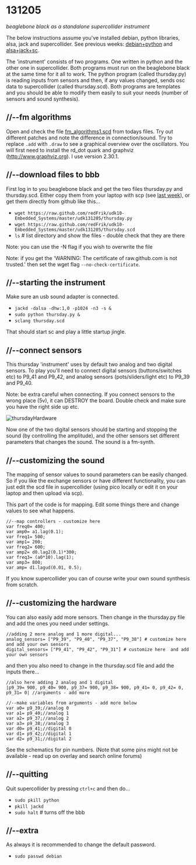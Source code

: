 131205
======

_beaglebone black as a standalone supercollider instrument_

The below instructions assume you've installed debian, python libraries, alsa, jack and supercollider. See previous weeks: [debian+python](https://github.com/redFrik/udk10-Embedded_Systems/tree/master/udk131114#--preparation-first-time-only) and [alsa+jack+sc](https://github.com/redFrik/udk10-Embedded_Systems/tree/master/udk131121#--install-alsa--test-sound).

The 'instrument' consists of two programs. One written in python and the other one in supercollider. Both programs must run on the beaglebone black at the same time for it all to work. The python program (called thursday.py) is reading inputs from sensors and then, if any values changed, sends osc data to supercollider (called thursday.scd). Both programs are templates and you should be able to modify them easily to suit your needs (number of sensors and sound synthesis).

//--fm algorithms
-----------------
Open and check the file [fm_algorithms1.scd](https://raw.github.com/redFrik/udk10-Embedded_Systems/master/udk131205/fm_algorithms1.scd) from todays files. Try out different patches and note the difference in connection/sound.
Try to replace `.add` with `.draw` to see a graphical overview over the oscillators. You will first need to install the rd_dot quark and graphviz (<http://www.graphviz.org>). I use version 2.30.1.

//--download files to bbb
-------------------------
First log in to you beaglebone black and get the two files thursday.py and thursday.scd.
Either copy them from your laptop with scp (see [last week](https://github.com/redFrik/udk10-Embedded_Systems/tree/master/udk131128#--copy-files-from-laptop-to-bbb)), or get them directly from github like this...

* `wget https://raw.github.com/redFrik/udk10-Embedded_Systems/master/udk131205/thursday.py`
* `wget https://raw.github.com/redFrik/udk10-Embedded_Systems/master/udk131205/thursday.scd`
* `ls` # list directory and show the files - double check that they are there

Note: you can use the -N flag if you wish to overwrite the file

Note: if you get the 'WARNING: The certificate of raw.github.com is not trusted.' then set the wget flag `--no-check-certificate`.

//--starting the instrument
---------------------------
Make sure an usb sound adapter is connected.

* `jackd -dalsa -dhw:1,0 -p1024 -n3 -s &`
* `sudo python thursday.py &`
* `sclang thursday.scd`

That should start sc and play a little startup jingle.

//--connect sensors
-------------------
This thursday 'instrument' uses by default two analog and two digital sensors. To play you'll need to connect digital sensors (buttons/switches etc) to P9_41 and P9_42, and analog sensors (pots/sliders/light etc) to P9_39 and P9_40.

Note: be extra careful when connecting. If you connect sensors to the wrong place (5v), it can DESTROY the board. Double check and make sure you have the right side up etc.

![thursdayHardware](https://raw.github.com/redFrik/udk10-Embedded_Systems/master/udk131205/thursdayHardware.gif)

Now one of the two digital sensors should be starting and stopping the sound (by controlling the amplitude), and the other sensors set different parameters that changes the sound. The sound is a fm-synth.

//--customizing the sound
-------------------------
The mapping of sensor values to sound parameters can be easily changed. So if you like the exchange sensors or have different functionality, you can just edit the scd file in supercollider (using pico locally or edit it on your laptop and then upload via scp).

This part of the code is for mapping. Edit some things there and change values to see what happens.
```
//--map controllers - customize here
var freq0= 400;
var amp0= a1.lag(0.1);
var freq1= 500;
var amp1= 200;
var freq2= 600;
var amp2= d0.lag2(0.1)*300;
var freq3= (a0*10).lag(1);
var amp3= 800;
var amp= d1.lagud(0.01, 0.5);
```

If you know supercollider you can of course write your own sound synthesis from scratch.

//--customizing the hardware
----------------------------
You can also easily add more sensors. Then change in the thursday.py file and add the ones you need under settings.

```
//adding 2 more analog and 1 more digital...
analog_sensors= ["P9_39", "P9_40", "P9_37", "P9_38"] # customize here and add your own sensors
digital_sensors= ["P9_41", "P9_42", "P9_31"] # customize here  and add your own sensors
```

and then you also need to change in the thursday.scd file and add the inputs there...

```
//also here adding 2 analog and 1 digital
|p9_39= 900, p9_40= 900, p9_37= 900, p9_38= 900, p9_41= 0, p9_42= 0, p9_31= 0| //arguments - add more

//--make variables from arguments - add more below
var a0= p9_39;//analog 0
var a1= p9_40;//analog 1
var a2= p9_37;//analog 2
var a3= p9_38;//analog 3
var d0= p9_41;//digital 0
var d1= p9_42;//digital 1
var d2= p9_31;//digital 2
```

See the schematics for pin numbers. (Note that some pins might not be available - read up on overlay and search online forums)

//--quitting
------------
Quit supercollider by pressing `ctrl+c` and then do...

* `sudo pkill python`
* `pkill jackd`
* `sudo halt` # turns off the bbb

//--extra
---------
As always it is recommended to change the default password.

* `sudo passwd debian`
